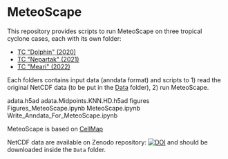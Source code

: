 # MeteoScape

This repository provides scripts to run MeteoScape on three tropical cyclone cases, each with its own folder:
- <a href="https://github.com/pascaloettli/MeteoScape/tree/main/Tropical%20Cyclone/2020-12.DOLPHIN">TC "Dolphin" (2020)</a>
- <a href="https://github.com/pascaloettli/MeteoScape/tree/main/Tropical%20Cyclone/2021-08.NEPARTAK">TC "Nepartak" (2021)</a>
- <a href="https://github.com/pascaloettli/MeteoScape/tree/main/Tropical%20Cyclone/2022-08.MEARI">TC "Meari" (2022)</a>

Each folders contains input data (anndata format) and scripts to 1) read the original NetCDF data (to be put in the <a href="https://github.com/pascaloettli/MeteoScape/tree/main/Tropical%20Cyclone/Data">Data</a> folder), 2) run MeteoScape.
 

adata.h5ad  adata.Midpoints.KNN.HD.h5ad  figures  Figures_MeteoScape.ipynb  MeteoScape.ipynb  Write_Anndata_For_MeteoScape.ipynb

MeteoScape is based on <a href="https://github.com/yusuke-imoto-lab/CellMap">CellMap</a>

NetCDF data are available on Zenodo repository: <a href="https://doi.org/10.5281/zenodo.11064128"><img src="https://zenodo.org/badge/DOI/10.5281/zenodo.11064128.svg" alt="DOI"></a> and should be downloaded inside the <code>Data</code> folder.



